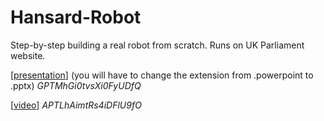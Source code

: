 # Hansard-Robot
Step-by-step building a real robot from scratch. Runs on UK Parliament website.

[[presentation](https://davidwrighthighspot.blob.core.windows.net/bigtincan/16ULUZfwspcp/VOTah3iYcDhetwTdhRhA.powerpoint)] (you will have to change the extension from .powerpoint to .pptx) *GPTMhGi0tvsXi0FyUDfQ*

[[video](https://davidwrighthighspot.blob.core.windows.net/bigtincan/16ULUZfwspcp/9kTQheivcPh5t0TRhxhk.video)]  *APTLhAimtRs4iDFlU9fO*

